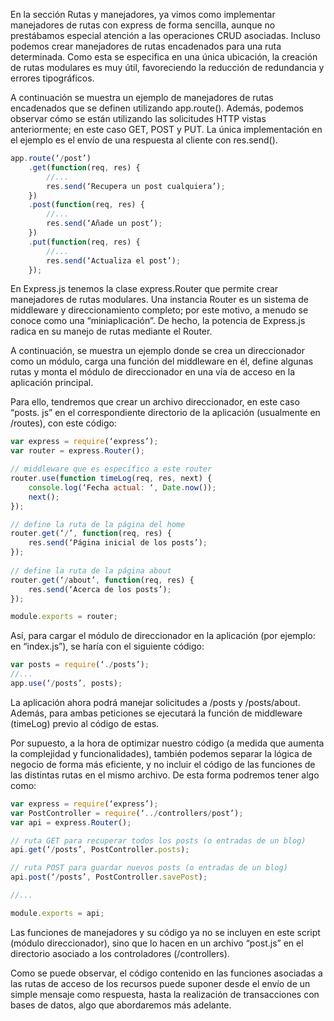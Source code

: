 En la sección Rutas y manejadores, ya vimos como implementar manejadores de rutas con express de forma sencilla, aunque no prestábamos especial atención a las operaciones CRUD asociadas. Incluso podemos crear manejadores de rutas encadenados para una ruta determinada. Como esta se especifica en una única ubicación, la creación de rutas modulares es muy útil, favoreciendo la reducción de redundancia y errores tipográficos. 

A continuación se muestra un ejemplo de manejadores de rutas encadenados que se definen utilizando app.route(). Además, podemos observar cómo se están utilizando las solicitudes HTTP vistas anteriormente; en este caso GET, POST y PUT. La única implementación en el ejemplo es el envío de una respuesta al cliente con res.send().
```javascript
app.route(‘/post’) 
	.get(function(req, res) { 
		//... 
		res.send(‘Recupera un post cualquiera’); 
	}) 
	.post(function(req, res) {
		//... 
		res.send(‘Añade un post’); 
	}) 
	.put(function(req, res) { 
		//... 
		res.send(‘Actualiza el post’); 
	});
```
 
En Express.js tenemos la clase express.Router que permite crear manejadores de rutas modulares. Una instancia Router es un sistema de middleware y direccionamiento completo; por este motivo, a menudo se conoce como una “miniaplicación”. De hecho, la potencia de Express.js radica en su manejo de rutas mediante el Router.

A continuación, se muestra un ejemplo donde se crea un direccionador como un módulo, carga una función del middleware en él, define algunas rutas y monta el módulo de direccionador en una vía de acceso en la aplicación principal.

Para ello, tendremos que crear un archivo direccionador, en este caso “posts. js” en el correspondiente directorio de la aplicación (usualmente en /routes), con este código:
```javascript
var express = require(‘express’);
var router = express.Router();

// middleware que es específico a este router
router.use(function timeLog(req, res, next) {
	console.log(‘Fecha actual: ‘, Date.now());
	next();
});

// define la ruta de la página del home
router.get(‘/’, function(req, res) {
	res.send(‘Página inicial de los posts’);
});
 
// define la ruta de la página about
router.get(‘/about’, function(req, res) {
	res.send(‘Acerca de los posts’);
});

module.exports = router;
```
 
Así, para cargar el módulo de direccionador en la aplicación (por ejemplo: en “index.js”), se haría con el siguiente código:
```javascript
var posts = require(‘./posts’);
//...
app.use(‘/posts’, posts);
```

La aplicación ahora podrá manejar solicitudes a /posts y /posts/about. Además, para ambas peticiones se ejecutará la función de middleware (timeLog) previo al código de estas.

Por supuesto, a la hora de optimizar nuestro código (a medida que aumenta la complejidad y funcionalidades), también podemos separar la lógica de negocio de forma más eficiente, y no incluir el código de las funciones de las distintas rutas en el mismo archivo. De esta forma podremos tener algo como:
```javascript
var express = require(‘express’);
var PostController = require(‘../controllers/post’);
var api = express.Router();

// ruta GET para recuperar todos los posts (o entradas de un blog)
api.get(‘/posts’, PostController.posts);

// ruta POST para guardar nuevos posts (o entradas de un blog)
api.post(‘/posts’, PostController.savePost);

//...

module.exports = api;
```

Las funciones de manejadores y su código ya no se incluyen en este script (módulo direccionador), sino que lo hacen en un archivo “post.js” en el directorio asociado a los controladores (/controllers). 

Como se puede observar, el código contenido en las funciones asociadas a las rutas de acceso de los recursos puede suponer desde el envío de un simple mensaje como respuesta, hasta la realización de transacciones con bases de datos, algo que abordaremos más adelante.